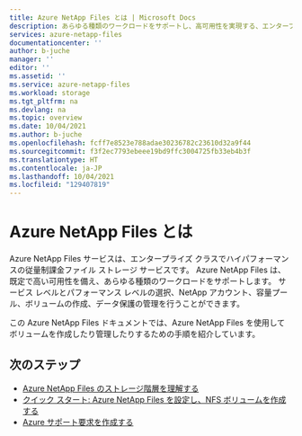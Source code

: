 ```yaml
---
title: Azure NetApp Files とは | Microsoft Docs
description: あらゆる種類のワークロードをサポートし、高可用性を実現する、エンタープライズ クラスの高パフォーマンスで測定されたファイル ストレージ サービスである Azure NetApp Files について説明します。
services: azure-netapp-files
documentationcenter: ''
author: b-juche
manager: ''
editor: ''
ms.assetid: ''
ms.service: azure-netapp-files
ms.workload: storage
ms.tgt_pltfrm: na
ms.devlang: na
ms.topic: overview
ms.date: 10/04/2021
ms.author: b-juche
ms.openlocfilehash: fcff7e8523e788adae30236782c23610d32a9f44
ms.sourcegitcommit: f3f2ec7793ebeee19bd9ffc3004725fb33eb4b3f
ms.translationtype: HT
ms.contentlocale: ja-JP
ms.lasthandoff: 10/04/2021
ms.locfileid: "129407819"
---
```

# <a name="what-is-azure-netapp-files"></a>Azure NetApp Files とは

Azure NetApp Files サービスは、エンタープライズ クラスでハイパフォーマンスの従量制課金ファイル ストレージ サービスです。 Azure NetApp Files は、既定で高い可用性を備え、あらゆる種類のワークロードをサポートします。 サービス レベルとパフォーマンス レベルの選択、NetApp アカウント、容量プール、ボリュームの作成、データ保護の管理を行うことができます。 

この Azure NetApp Files ドキュメントでは、Azure NetApp Files を使用してボリュームを作成したり管理したりするための手順を紹介しています。 

## <a name="next-steps"></a>次のステップ

* <bpt id="p1">[</bpt>Azure NetApp Files のストレージ階層を理解する<ept id="p1">](azure-netapp-files-understand-storage-hierarchy.md)</ept> 
* <bpt id="p1">[</bpt>クイック スタート: Azure NetApp Files を設定し、NFS ボリュームを作成する<ept id="p1">](azure-netapp-files-quickstart-set-up-account-create-volumes.md)</ept>
* <bpt id="p1">[</bpt>Azure サポート要求を作成する<ept id="p1">](../azure-portal/supportability/how-to-create-azure-support-request.md)</ept>